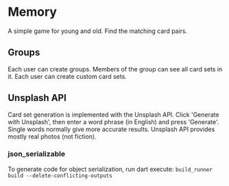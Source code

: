 # Memory

A simple game for young and old. Find the matching card pairs. 

## Groups

Each user can create groups. Members of the group can see all card sets in it. Each user can create custom card sets.

## Unsplash API

Card set generation is implemented with the Unsplash API. Click 'Generate with Unsplash', then enter a word phrase (in English) and press 'Generate'. Single words normally give more accurate results. Unsplash API provides mostly real photos (not fiction).

### json_serializable

To generate code for object serialization, run dart execute: 
```build_runner build --delete-conflicting-outputs```
